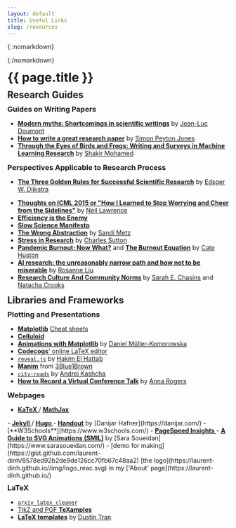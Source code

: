 ```yaml
---
layout: default
title: Useful Links
slug: /resources
---
```


{::nomarkdown}
<style>
.content h4 {
    margin-bottom: 5px;
}

a {
  color: unset;
}

h1, h2, h3 {
  margin-top: 10px;
  margin-bottom: 0px;
}

code {
  background: none;
  border: none;
  padding: 0px;
  margin-right: 0px;
}
</style>
{:/nomarkdown}

# {{ page.title }}

## Research Guides
### Guides on Writing Papers
- [**Modern myths: Shortcomings in scientific writings**](http://www.principiae.be/pdfs/UGent-X-003-slideshow.pdf) by [Jean-Luc Doumont](https://www.principiae.be/)
- [**How to write a great research paper**](https://www.cis.upenn.edu/~sweirich/icfp-plmw15/slides/peyton-jones.pdf) by [Simon Peyton Jones](https://www.microsoft.com/en-us/research/people/simonpj/)
- [**Through the Eyes of Birds and Frogs: Writing and Surveys in Machine Learning Research**](http://blog.shakirm.com/2020/12/through-the-eyes-of-birds-and-frogs-writing-and-surveys-in-machine-learning-research/) by [Shakir Mohamed](https://shakirm.com/)

### Perspectives Applicable to Research Process
- [**The Three Golden Rules for Successful Scientific Research**](https://www.cs.utexas.edu/users/EWD/transcriptions/EWD06xx/EWD637.html) by [Edsger W. Dijkstra](https://www.cs.utexas.edu/users/EWD/)
<!-- - [**You and Your Research**](https://www.cs.virginia.edu/~robins/YouAndYourResearch.html) by [Richard Hamming](https://amturing.acm.org/award_winners/hamming_1000652.cfm) -->
<!-- - [**There Is No Competition**](http://www.thetrudz.com/blog/there-is-no-competition) by [Trudy](http://www.thetrudz.com/) -->
- [**Thoughts on ICML 2015 or "How I Learned to Stop Worrying and Cheer from the Sidelines"**](https://inverseprobability.com/2015/07/12/Thoughts-on-ICML-2015) by [Neil Lawrence](https://inverseprobability.com/)
- [**Efficiency is the Enemy**](https://fs.blog/2021/05/slack/)
- [**Slow Science Manifesto**](http://slow-science.org/)
- [**The Wrong Abstraction**](https://sandimetz.com/blog/2016/1/20/the-wrong-abstraction) by [Sandi Metz](https://sandimetz.com/about)
- [**Stress in Research**](http://www.theexclusive.org/tag/stress%20in%20research/) by [Charles Sutton](https://homepages.inf.ed.ac.uk/csutton/)
- [**Pandemic Burnout; Now What?**](https://cate.blog/2021/07/05/pandemic-burnout-now-what/) and [**The Burnout Equation**](https://cate.blog/2014/04/23/the-burnout-equation/) by [Cate Huston](https://cate.blog/about/)
- [**AI research: the unreasonably narrow path and how not to be miserable**](https://www.youtube.com/watch?v=0blQp0_9NwY) by [Rosanne Liu](https://rosanneliu.com/)
- [**Research Culture And Community Norms**](https://inst.eecs.berkeley.edu/~cs298-7/fa20/lectures/) by [Sarah E. Chasins](https://schasins.com/) and [Natacha Crooks](https://nacrooks.github.io/)
<!-- - [**On Learning New Skills**](https://mediacenter.as.ucsb.edu/author-kurt-vonnegut-on-learning-new-skills/) excerpt from an interview of [Kurt Vonnegut](https://en.wikipedia.org/wiki/Kurt_Vonnegut) -->
<!-- - ["Branding for an actor is being good, not being known."](https://youtu.be/wa4m0LID3ic?t=376) by [Denzel Washington](https://en.wikipedia.org/wiki/Denzel_Washington) -->
<!-- - [**Against Scale: Provocations and Resistances to Scale Thinking**](https://arxiv.org/abs/2010.08850) by [Alex Hanna](https://alex-hanna.com/), [Tina Park](https://www.partnershiponai.org/team/tina-park/) -->
<!-- - [**AI and the Everything in the Whole Wide World Benchmark**](https://ml-retrospectives.github.io/neurips2020/camera_ready/18.pdf) by [Deborah I Raji](https://scholar.google.com/citations?hl=en&user=pzw1-J4AAAAJ), [Emily Denton](https://cephaloponderer.com/), [Alex Hanna](https://alex-hanna.com/), [Emily M. Bender](https://faculty.washington.edu/ebender/), [Amandalynne Paullada](http://www.amandalynne.pw/) -->
<!-- - [**The Values Encoded in Machine Learning Research**](https://arxiv.org/abs/2106.15590) by [Abeba Birhane](https://abebabirhane.github.io/), [Pratyusha Kalluri](https://scholar.google.com/citations?user=n4g6v6kAAAAJ&hl=en), [Dallas Card](https://web.stanford.edu/~dcard/), [William Agnew](https://sites.google.com/cs.washington.edu/william-agnew/home), [Ravit Dotan](https://www.ravitdotan.com/), [Michelle Bao](https://www.linkedin.com/in/michelle-bao) -->

## Libraries and Frameworks
### Plotting and Presentations
- <a href="https://matplotlib.org/" data-toggle="tooltip" data-placement="bottom" title="A Python plotting library"><strong>Matplotlib</strong></a> [Cheat sheets](https://github.com/matplotlib/cheatsheets)
- <a href="https://github.com/jwkvam/celluloid" data-toggle="tooltip" data-placement="bottom" title="A library for animations in Matplotlib"><strong>Celluloid</strong></a>
- [**Animations with Matplotlib**](https://danielmuellerkomorowska.com/2020/06/12/animations-with-matplotlib/) by [Daniel Müller-Komorowska](https://github.com/danielmk)
- [**Codecogs**' online LaTeX editor](https://latex.codecogs.com/eqneditor/editor.php)
- <a href="https://github.com/hakimel/reveal.js" data-toggle="tooltip" data-placement="bottom" title="A HTML framework for presentation"><code>reveal.js</code></a> by [Hakim El Hattab](https://hakim.se/)
- <a href="https://github.com/3b1b/manim" data-toggle="tooltip" data-placement="bottom" title="A Python library for math videos"><strong>Manim</strong></a> from [3Blue1Brown](https://www.3blue1brown.com/)
- <a href="https://anvaka.github.io/city-roads/" data-toggle="tooltip" data-placement="bottom" title="Plotting maps from Open Street Maps data"><code>city-roads</code></a> by [Andrei Kashcha](https://www.patreon.com/anvaka)
- [**How to Record a Virtual Conference Talk**](https://hackingsemantics.xyz/2021/recording/) by [Anna Rogers](https://annargrs.github.io/)


### Webpages
- <span data-toggle="tooltip" data-placement="bottom" title="JS libraries for LaTeX rendering">
  <a href="https://katex.org">
    <strong>KaTeX</strong>
  </a> /
  <a href="https://mathjax.com">
    <strong>MathJax</strong>
  </a>
</span>
- <span data-toggle="tooltip" data-placement="bottom" title="Frameworks for personal webpages">
  <a href="https://jekyllrb.com">
    <strong>Jekyll</strong>
  </a> /
  <a href="https://gohugo.io">
    <strong>Hugo</strong>
  </a>
</span>
- <a href="https://github.com/danijar/handout" data-toggle="tooltip" data-placement="bottom" title="Linear and static Python notebooks"><strong>Handout</strong></a> by [Danijar Hafner](https://danijar.com/)
- [**W3Schools**](https://www.w3schools.com/)
- <span data-toggle="tooltip" data-placement="bottom" title="Debugging tool for website">
  <a href="https://pagespeed.web.dev">
    <strong>PageSpeed Insights</strong>
  </a>
</span>
- <a href="https://css-tricks.com/guide-svg-animations-smil/" data-toggle="tooltip" data-placement="bottom" title="A tutorial for vectorized controllable animations"><strong>A Guide to SVG Animations (SMIL)</strong></a> by [Sara Soueidan](https://www.sarasoueidan.com/)
  - [demo for making](https://gist.github.com/laurent-dinh/8578ed92b2de9de126cc70fb67c48aa2) [the logo](https://laurent-dinh.github.io//img/logo_reac.svg) in my ['About' page](https://laurent-dinh.github.io/)
<!-- <details markdown="1"> -->
  <!-- <summary >Click to expand!</summary> -->
  <!-- Content! -->
<!-- </details> -->

<!---[**MathCha**](https://mathcha.io)-->
### LaTeX
- [`arxiv_latex_cleaner`](https://github.com/google-research/arxiv-latex-cleaner)
- [<span data-toggle="tooltip" data-placement="bottom" title="LaTeX vector graphics libraries">TikZ and PGF</span> **TeXamples**](https://texample.net/tikz/examples/)
- [**LaTeX templates**](https://github.com/dustinvtran/latex-templates) by [Dustin Tran](http://dustintran.com/)

<br/>